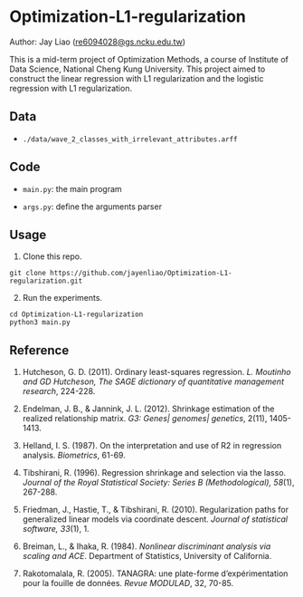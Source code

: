 # Optimization-L1-regularization

Author: Jay Liao (re6094028@gs.ncku.edu.tw)

This is a mid-term project of Optimization Methods, a course of Institute of Data Science, National Cheng Kung University. This project aimed to construct the linear regression with L1 regularization and the logistic regression with L1 regularization.

## Data

- `./data/wave_2_classes_with_irrelevant_attributes.arff`

## Code

-  `main.py`: the main program

-  `args.py`: define the arguments parser


## Usage

1. Clone this repo.

```
git clone https://github.com/jayenliao/Optimization-L1-regularization.git
```

2. Run the experiments.

```
cd Optimization-L1-regularization
python3 main.py
```

## Reference

1. Hutcheson, G. D. (2011). Ordinary least-squares regression. _L. Moutinho and GD Hutcheson, The SAGE dictionary of quantitative management research_, 224-228.

2. Endelman, J. B., & Jannink, J. L. (2012). Shrinkage estimation of the realized relationship matrix. _G3: Genes| genomes| genetics_, 2(11), 1405-1413.

3. Helland, I. S. (1987). On the interpretation and use of R2 in regression analysis. _Biometrics_, 61-69.

4. Tibshirani, R. (1996). Regression shrinkage and selection via the lasso. _Journal of the Royal Statistical Society: Series B (Methodological), 58_(1), 267-288.

5. Friedman, J., Hastie, T., & Tibshirani, R. (2010). Regularization paths for generalized linear models via coordinate descent. _Journal of statistical software, 33_(1), 1.

6. Breiman, L., & Ihaka, R. (1984). _Nonlinear discriminant analysis via scaling and ACE_. Department of Statistics, University of California.

7. Rakotomalala, R. (2005). TANAGRA: une plate-forme d’expérimentation pour la fouille de données. _Revue MODULAD_, 32, 70-85.
